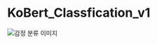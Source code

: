 # KoBert_Classfication_v1
![감정 분류 이미지](https://user-images.githubusercontent.com/93169318/197665800-086f9c79-198d-434b-87b6-164babfec961.jpg)
